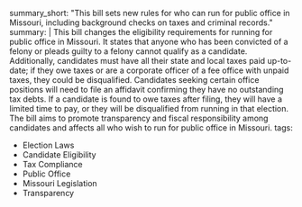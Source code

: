 summary_short: "This bill sets new rules for who can run for public office in Missouri, including background checks on taxes and criminal records."
summary: |
  This bill changes the eligibility requirements for running for public office in Missouri. It states that anyone who has been convicted of a felony or pleads guilty to a felony cannot qualify as a candidate. Additionally, candidates must have all their state and local taxes paid up-to-date; if they owe taxes or are a corporate officer of a fee office with unpaid taxes, they could be disqualified. Candidates seeking certain office positions will need to file an affidavit confirming they have no outstanding tax debts. If a candidate is found to owe taxes after filing, they will have a limited time to pay, or they will be disqualified from running in that election. The bill aims to promote transparency and fiscal responsibility among candidates and affects all who wish to run for public office in Missouri.
tags:
  - Election Laws
  - Candidate Eligibility
  - Tax Compliance
  - Public Office
  - Missouri Legislation
  - Transparency
